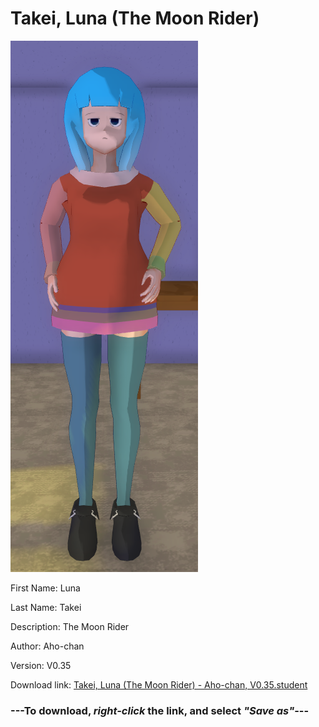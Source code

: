 # Takei, Luna (The Moon Rider)

<img src = "https://raw.githubusercontent.com/Arbiter1223/Daigaku-Gurashi-Custom-Students/master/Students/Files/Takei%2C%20Luna%20(The%20Moon%20Rider).png">

First Name: Luna

Last Name: Takei

Description: The Moon Rider

Author: Aho-chan

Version: V0.35

Download link: <a href="https://raw.githubusercontent.com/Arbiter1223/Daigaku-Gurashi-Custom-Students/master/Students/Files/Takei%2C%20Luna%20(The%20Moon%20Rider)%20-%20Aho-chan%2C%20V0.35.student">Takei, Luna (The Moon Rider) - Aho-chan, V0.35.student</a>

### ---**To download, _right-click_ the link, and select _"Save as"_**---
